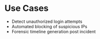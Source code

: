 # Use Cases

- Detect unauthorized login attempts
- Automated blocking of suspicious IPs
- Forensic timeline generation post incident
